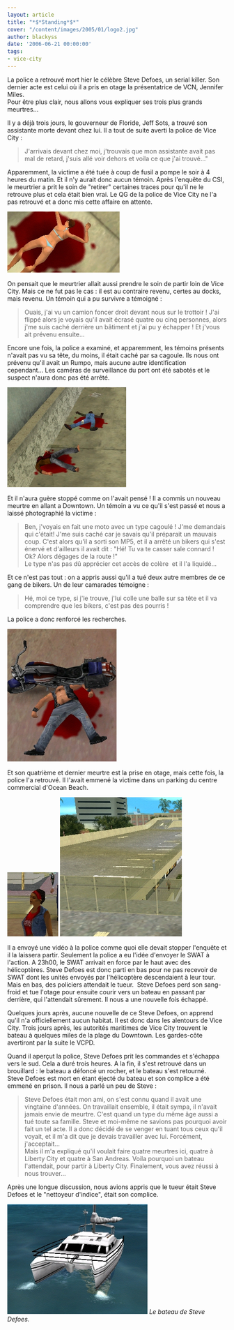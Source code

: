 ```yaml
---
layout: article
title: "*$*Standing*$*"
cover: "/content/images/2005/01/logo2.jpg"
author: blackyss
date: '2006-06-21 00:00:00'
tags:
- vice-city
---
```


La police a&nbsp;retrouvé mort&nbsp;hier le célèbre Steve Defoes, un serial killer. Son dernier acte est celui&nbsp;où&nbsp;il a&nbsp;pris en otage la présentatrice de VCN, Jennifer Miles.  
Pour être plus clair, nous allons vous expliquer ses trois plus grands meurtres...

Il y a déjà trois jours, le gouverneur de Floride, Jeff Sots, a trouvé son assistante morte devant chez lui. Il a tout de suite averti la police de Vice City :

> J'arrivais devant chez moi, j'trouvais que mon assistante avait pas mal de retard, j'suis allé voir dehors et voila ce que j'ai trouvé..."

Apparemment, la victime a été tuée&nbsp;à coup de fusil a pompe le soir&nbsp;à 4 heures du matin. Et&nbsp;il n'y aurait donc aucun témoin. Après l'enquête du CSI, le meurtrier a&nbsp;prit le soin de "retirer" certaines traces pour qu'il ne le retrouve plus et cela était bien vrai. Le QG de la police de&nbsp;Vice City&nbsp;ne l'a pas retrouvé et a donc mis cette affaire en attente.

![](/content/images/2005/01/2.jpg)

On pensait que le meurtrier allait&nbsp;aussi prendre&nbsp;le soin de partir loin de Vice City. Mais ce ne fut pas le cas :&nbsp;il est au contraire revenu, certes au docks, mais revenu. Un témoin qui a&nbsp;pu survivre a témoigné :

> Ouais, j'ai vu un camion foncer droit devant nous sur le trottoir ! J'ai flippé alors je voyais qu'il avait écrasé&nbsp;quatre ou&nbsp;cinq personnes, alors j'me suis caché derrière un bâtiment et j'ai pu y échapper ! Et j'vous ait prévenu ensuite...

Encore une fois, la police a examiné, et apparemment, les témoins présents n'avait pas vu sa tête, du moins, il était caché par sa cagoule. Ils nous ont prévenu qu'il avait un Rumpo, mais aucune autre identification cependant...&nbsp;Les caméras de surveillance du port ont été sabotés et le suspect n'aura donc&nbsp;pas été arrêté.

![](/content/images/2005/01/trois.jpg)

Et il n'aura&nbsp;guère stoppé&nbsp;comme on l'avait pensé ! Il a commis un nouveau meurtre en allant a Downtown. Un témoin a vu ce qu'il s'est passé et nous a laissé photographié la victime :

> Ben, j'voyais en fait une moto avec un type cagoulé ! J'me demandais qui c'était! J'me suis caché car je savais qu'il préparait un mauvais coup. C'est alors qu'il a sorti son MP5, et il a arrêté un&nbsp;bikers qui s'est énervé et d'ailleurs&nbsp;il avait&nbsp;dit : "Hé! Tu va te casser sale connard ! Ok? Alors dégages de la route !"  
> Le type n'as pas dû apprécier cet accès de colère&nbsp; et il l'a liquidé...

Et ce n'est pas tout :&nbsp;on a&nbsp;appris aussi qu'il a tué&nbsp;deux autre membres de ce gang de bikers.&nbsp;Un de leur camarades témoigne :

> Hé, moi ce type, si j'le trouve, j'lui colle une balle sur sa tête et&nbsp;il va comprendre que les bikers, c'est pas des pourris !

La police a donc renforcé les recherches.

![](/content/images/2005/01/quatre.jpg)

Et son quatrième&nbsp;et dernier meurtre&nbsp;est la prise en otage, mais cette fois, la police l'a retrouvé. Il l'avait emmené la victime&nbsp;dans un parking du centre commercial d'Ocean Beach.

![](/content/images/2005/01/cinq.jpg)
![](/content/images/2005/01/sis.jpg)

Il a envoyé une vidéo&nbsp;à la police comme quoi&nbsp;elle devait&nbsp;stopper&nbsp;l'enquête et il la laissera partir. Seulement la police a eu l'idée d'envoyer le SWAT&nbsp;à l'action. A 23h00, le SWAT arrivait en force par le haut avec des hélicoptères. Steve Defoes est donc parti en bas pour ne&nbsp;pas recevoir de SWAT dont&nbsp;les unités envoyés par l'hélicoptère descendaient&nbsp;à leur tour. Mais en bas, des policiers&nbsp;attendait le tueur.&nbsp; Steve Defoes perd son sang-froid et&nbsp;tue l'otage pour ensuite&nbsp;courir vers un bateau en passant par derrière, qui l'attendait sûrement. Il nous a une nouvelle fois échappé.

Quelques jours après, aucune nouvelle de ce Steve Defoes, on apprend qu'il n'a officiellement aucun habitat. Il est donc dans les alentours de Vice City.&nbsp;Trois jours après, les autorités maritimes de Vice City trouvent le bateau&nbsp;à quelques&nbsp;miles de la plage du Downtown. Les&nbsp;gardes-côte avertiront par la suite le VCPD.

Quand il aperçut la police, Steve Defoes prit les commandes et s'échappa vers le sud. Cela a duré&nbsp;trois heures. A la fin, il s'est retrouvé dans un brouillard :&nbsp;le bateau a défoncé un rocher, et le bateau s'est retourné.  
Steve Defoes est mort en étant éjecté du bateau et son complice a été emmené en prison. Il nous a parlé un peu de Steve&nbsp;:

> Steve Defoes était mon ami, on s'est connu quand il avait une vingtaine d'années. On travaillait ensemble, il était sympa, il n'avait jamais envie de meurtre. C'est quand un type&nbsp;du même âge&nbsp;aussi a tué toute sa famille. Steve et moi-même ne savions pas pourquoi avoir fait un tel acte. Il a donc décidé de se venger en tuant tous ceux qu'il voyait, et il m'a dit que je devais travailler avec lui. Forcément, j'acceptait...  
> Mais il m'a&nbsp;expliqué qu'il voulait faire&nbsp;quatre meurtres ici,&nbsp;quatre&nbsp;à Liberty City et&nbsp;quatre&nbsp;à San Andreas. Voila pourquoi un bateau l'attendait, pour partir&nbsp;à Liberty City. Finalement, vous avez réussi&nbsp;à nous trouver...

Après une longue discussion, nous avions appris que le tueur était Steve Defoes et le "nettoyeur d'indice", était son complice.

![Le bateau de Steve Defoes.](/content/images/2005/01/7.jpg)
_Le bateau de Steve Defoes._

<!--kg-card-end: markdown-->
